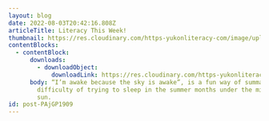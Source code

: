 ```yaml
---
layout: blog
date: 2022-08-03T20:42:16.808Z
articleTitle: Literacy This Week!
thumbnail: https://res.cloudinary.com/https-yukonliteracy-com/image/upload/q_35/v1668631415/Screen_Shot_2022-11-16_at_1.41.34_PM_eqdz6c.png
contentBlocks:
  - contentBlock:
      downloads:
        - downloadObject:
            downloadLink: https://res.cloudinary.com/https-yukonliteracy-com/image/upload/q_35/v1668631478/summer_FOMO_10338800_2022-08-02_09_25_56_proof1_uandkj.pdf
      body: “I’m awake because the sky is awake”, is a fun way of summarizing the
        difficulty of trying to sleep in the summer months under the midnight
        sun.
id: post-PAjGP1909
---
```

